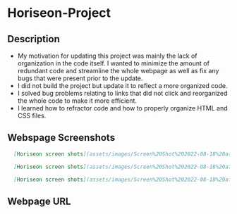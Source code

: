 # Horiseon-Project

## Description
- My motivation for updating this project was mainly the lack of organization in the code itself. I wanted to minimize the amount of redundant code and streamline the whole webpage as well as fix any bugs that were present prior to the update.
- I did not build the project but update it to reflect a more organized code.
- I solved bug problems relating to links that did not click and reorganized the whole code to make it more efficient.
- I learned how to refractor code and how to properly organize HTML and CSS files.

## Webspage Screenshots

```md
  [Horiseon screen shots](assets/images/Screen%20Shot%202022-08-18%20at%206.26.40%20PM.png )
  ```
```md
  [Horiseon screen shots](assets/images/Screen%20Shot%202022-08-18%20at%206.26.47%20PM.png)
  ```
```md
  [Horiseon screen shots](assets/images/Screen%20Shot%202022-08-18%20at%206.26.51%20PM.png)
  ```
  ## Webpage URL
